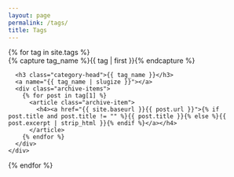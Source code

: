 ```yaml
---
layout: page
permalink: /tags/
title: Tags
---
```


<div id="archives">
  {% for tag in site.tags %}
    <div class="archive-group">
      {% capture tag_name %}{{ tag | first }}{% endcapture %}
      <div id="#{{ tag_name | slugize }}"></div>
      <p></p>

      <h3 class="category-head">{{ tag_name }}</h3>
      <a name="{{ tag_name | slugize }}"></a>
      <div class="archive-items">
        {% for post in tag[1] %}
          <article class="archive-item">
            <h4><a href="{{ site.baseurl }}{{ post.url }}">{% if post.title and post.title != "" %}{{ post.title }}{% else %}{{ post.excerpt | strip_html }}{% endif %}</a></h4>
          </article>
        {% endfor %}
      </div>
    </div>

{% endfor %}

</div>
